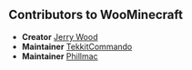 Contributors to WooMinecraft
----------

* **Creator** [Jerry Wood](http://plugish.com)
* **Maintainer** [TekkitCommando](http://www.lightstonemc.org/users/TekkitCommando/blog)
* **Maintainer** [Phillmac](http://www.lightstonemc.org/users/TekkitCommando/blog)
